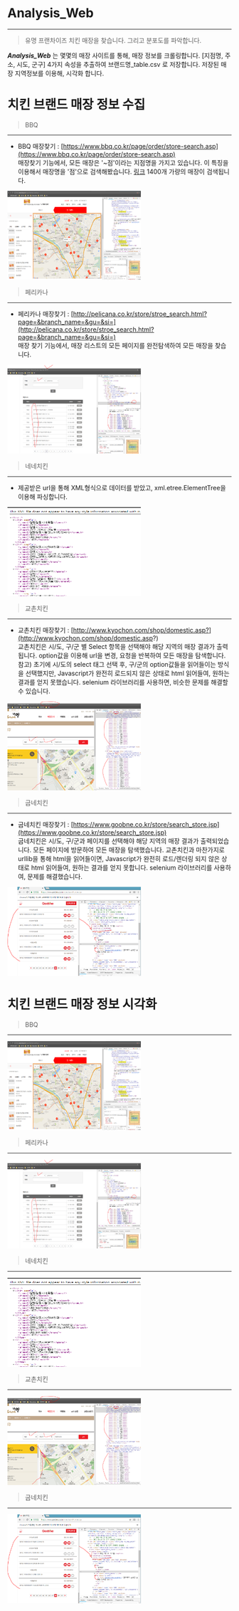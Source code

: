 # Analysis_Web
---
> 유명 프랜차이즈 치킨 매장을 찾습니다. 그리고 분포도를 파악합니다.

***Analysis_Web*** 는 몇몇의 매장 사이트를 통해, 매장 정보를 크롤링합니다.
[지점명, 주소, 시도, 군구] 4가지 속성을 추출하여 브랜드명_table.csv 로 저장합니다.
저장된 매장 지역정보를 이용해, 시각화 합니다.

# 치킨 브랜드 매장 정보 수집
> BBQ
---
- BBQ 매장찾기 : [https://www.bbq.co.kr/page/order/store-search.asp](https://www.bbq.co.kr/page/order/store-search.asp)  
매장찾기 기능에서, 모든 매장은 '~점'이라는 지점명을 가지고 있습니다.
이 특징을 이용해서 매장명을 '점'으로 검색해봤습니다. [링크](https://www.bbq.co.kr/page/order/store-search_left.asp?lat=37.491872&lng=127.115922&schval=%EC%A0%90)
1400개 가량의 매장이 검색됩니다.
<img src="https://github.com/twooopark/Analysis_Web/blob/master/bbq.PNG" width="300px" height="200px" />

> 페리카나
---
- 페리카나 매장찾기 : [http://pelicana.co.kr/store/stroe_search.html?page=&branch_name=&gu=&si=](http://pelicana.co.kr/store/stroe_search.html?page=&branch_name=&gu=&si=)  
매장 찾기 기능에서, 매장 리스트의 모든 페이지를 완전탐색하여 모든 매장을 찾습니다.
<img src="https://github.com/twooopark/Analysis_Web/blob/master/pelic.PNG" width="300px" height="200px" />


> 네네치킨
---
- 제공받은 url을 통해 XML형식으로 데이터를 받았고, xml.etree.ElementTree을 이용해 파싱합니다.  
<img src="https://github.com/twooopark/Analysis_Web/blob/master/nene.PNG" width="300px" height="200px" />


> 교촌치킨
---
- 교촌치킨 매장찾기 : [http://www.kyochon.com/shop/domestic.asp?](http://www.kyochon.com/shop/domestic.asp?)  
교촌치킨은 시/도, 구/군 별 Select 항목을 선택해야 해당 지역의 매장 결과가 출력됩니다.
option값을 이용해 url을 변경, 요청을 반복하여 모든 매장을 탐색합니다.
참고) 초기에 시/도의 select 태그 선택 후, 구/군의 option값들을 읽어들이는 방식을 선택했지만, Javascript가
완전히 로드되지 않은 상태로 html 읽어들여, 원하는 결과를 얻지 못했습니다. selenium 라이브러리를 사용하면, 비슷한 문제를 해결할 수 있습니다.
<img src="https://github.com/twooopark/Analysis_Web/blob/master/kyochon.PNG" width="300px" height="200px" />


> 굽네치킨
---
- 굽네치킨 매장찾기 : [https://www.goobne.co.kr/store/search_store.jsp](https://www.goobne.co.kr/store/search_store.jsp)  
굽네치킨은 시/도, 구/군과 페이지를 선택해야 해당 지역의 매장 결과가 출력되었습니다.
모든 페이지에 방문하여 모든 매장을 탐색했습니다.
교촌치킨과 마찬가지로 urllib을 통해 html을 읽어들이면, Javascript가 완전히 로드/렌더링 되지 않은 상태로 html 읽어들여, 원하는 결과를 얻지 못합니다.
selenium 라이브러리를 사용하여, 문제를 해결했습니다.
<img src="https://github.com/twooopark/Analysis_Web/blob/master/goobne.PNG" width="300px" height="200px" />



# 치킨 브랜드 매장 정보 시각화
> BBQ
---
<img src="https://github.com/twooopark/Analysis_Web/blob/master/bbq.PNG" width="300px" height="200px" />

> 페리카나
---
<img src="https://github.com/twooopark/Analysis_Web/blob/master/pelic.PNG" width="300px" height="200px" />


> 네네치킨
---
<img src="https://github.com/twooopark/Analysis_Web/blob/master/nene.PNG" width="300px" height="200px" />


> 교촌치킨
---
<img src="https://github.com/twooopark/Analysis_Web/blob/master/kyochon.PNG" width="300px" height="200px" />


> 굽네치킨
---
<img src="https://github.com/twooopark/Analysis_Web/blob/master/goobne.PNG" width="300px" height="200px" />

